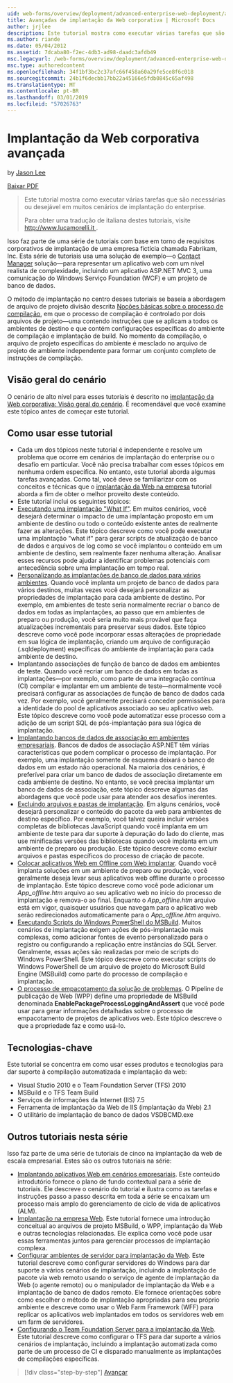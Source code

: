 ```yaml
---
uid: web-forms/overview/deployment/advanced-enterprise-web-deployment/advanced-enterprise-web-deployment
title: Avançadas de implantação da Web corporativa | Microsoft Docs
author: jrjlee
description: Este tutorial mostra como executar várias tarefas que são necessárias ou desejável em muitos cenários de implantação do enterprise. Para um translati italiano...
ms.author: riande
ms.date: 05/04/2012
ms.assetid: 7dcaba80-f2ec-4db3-ad98-daadc3afdb49
msc.legacyurl: /web-forms/overview/deployment/advanced-enterprise-web-deployment/advanced-enterprise-web-deployment
msc.type: authoredcontent
ms.openlocfilehash: 34f1bf3bc2c37afc66f458a60a29fe5ce8f6c018
ms.sourcegitcommit: 24b1f6decbb17bb22a45166e5fdb0845c65af498
ms.translationtype: MT
ms.contentlocale: pt-BR
ms.lasthandoff: 03/01/2019
ms.locfileid: "57026763"
---
```

<a name="advanced-enterprise-web-deployment"></a>Implantação da Web corporativa avançada
====================
by [Jason Lee](https://github.com/jrjlee)

[Baixar PDF](https://msdnshared.blob.core.windows.net/media/MSDNBlogsFS/prod.evol.blogs.msdn.com/CommunityServer.Blogs.Components.WeblogFiles/00/00/00/63/56/8130.DeployingWebAppsInEnterpriseScenarios.pdf)

> Este tutorial mostra como executar várias tarefas que são necessárias ou desejável em muitos cenários de implantação do enterprise.
> 
> Para obter uma tradução de italiana destes tutoriais, visite [ http://www.lucamorelli.it ](http://www.lucamorelli.it).


Isso faz parte de uma série de tutoriais com base em torno de requisitos corporativos de implantação de uma empresa fictícia chamada Fabrikam, Inc. Esta série de tutoriais usa uma solução de exemplo&#x2014;o [Contact Manager](../web-deployment-in-the-enterprise/the-contact-manager-solution.md) solução&#x2014;para representar um aplicativo web com um nível realista de complexidade, incluindo um aplicativo ASP.NET MVC 3, uma comunicação do Windows Serviço Foundation (WCF) e um projeto de banco de dados.

O método de implantação no centro desses tutoriais se baseia a abordagem de arquivo de projeto divisão descrita [Noções básicas sobre o processo de compilação](../web-deployment-in-the-enterprise/understanding-the-build-process.md), em que o processo de compilação é controlado por dois arquivos de projeto&#x2014;uma contendo instruções que se aplicam a todos os ambientes de destino e que contém configurações específicas do ambiente de compilação e implantação de build. No momento da compilação, o arquivo de projeto específicas do ambiente é mesclado no arquivo de projeto de ambiente independente para formar um conjunto completo de instruções de compilação.

## <a name="scenario-overview"></a>Visão geral do cenário

O cenário de alto nível para esses tutoriais é descrito no [implantação da Web corporativa: Visão geral do cenário](../deploying-web-applications-in-enterprise-scenarios/enterprise-web-deployment-scenario-overview.md). É recomendável que você examine este tópico antes de começar este tutorial.

## <a name="how-to-use-this-tutorial"></a>Como usar esse tutorial

- Cada um dos tópicos neste tutorial é independente e resolve um problema que ocorre em cenários de implantação do enterprise ou o desafio em particular. Você não precisa trabalhar com esses tópicos em nenhuma ordem específica. No entanto, este tutorial aborda algumas tarefas avançadas. Como tal, você deve se familiarizar com os conceitos e técnicas que o [implantação da Web na empresa](../web-deployment-in-the-enterprise/web-deployment-in-the-enterprise.md) tutorial aborda a fim de obter o melhor proveito deste conteúdo.
- Este tutorial inclui os seguintes tópicos:
- [Executando uma implantação "What If"](performing-a-what-if-deployment.md). Em muitos cenários, você desejará determinar o impacto de uma implantação proposto em um ambiente de destino ou todo o conteúdo existente antes de realmente fazer as alterações. Este tópico descreve como você pode executar uma implantação "what if" para gerar scripts de atualização de banco de dados e arquivos de log como se você implantou o conteúdo em um ambiente de destino, sem realmente fazer nenhuma alteração. Analisar esses recursos pode ajudar a identificar problemas potenciais com antecedência sobre uma implantação em tempo real.
- [Personalizando as implantações de banco de dados para vários ambientes](customizing-database-deployments-for-multiple-environments.md). Quando você implanta um projeto de banco de dados para vários destinos, muitas vezes você desejará personalizar as propriedades de implantação para cada ambiente de destino. Por exemplo, em ambientes de teste seria normalmente recriar o banco de dados em todas as implantações, ao passo que em ambientes de preparo ou produção, você seria muito mais provável que faça atualizações incrementais para preservar seus dados. Este tópico descreve como você pode incorporar essas alterações de propriedade em sua lógica de implantação, criando um arquivo de configuração (.sqldeployment) específicas do ambiente de implantação para cada ambiente de destino.
- Implantando associações de função de banco de dados em ambientes de teste. Quando você recriar um banco de dados em todas as implantações&#x2014;por exemplo, como parte de uma integração contínua (CI) compilar e implantar em um ambiente de teste&#x2014;normalmente você precisará configurar as associações de função de banco de dados cada vez. Por exemplo, você geralmente precisará conceder permissões para a identidade do pool de aplicativos associado ao seu aplicativo web. Este tópico descreve como você pode automatizar esse processo com a adição de um script SQL de pós-implantação para sua lógica de implantação.
- [Implantando bancos de dados de associação em ambientes empresariais](deploying-membership-databases-to-enterprise-environments.md). Bancos de dados de associação ASP.NET têm várias características que podem complicar o processo de implantação. Por exemplo, uma implantação somente de esquema deixará o banco de dados em um estado não operacional. Na maioria dos cenários, é preferível para criar um banco de dados de associação diretamente em cada ambiente de destino. No entanto, se você precisa implantar um banco de dados de associação, este tópico descreve algumas das abordagens que você pode usar para atender aos desafios inerentes.
- [Excluindo arquivos e pastas de implantação](excluding-files-and-folders-from-deployment.md). Em alguns cenários, você desejará personalizar o conteúdo do pacote da web para ambientes de destino específico. Por exemplo, você talvez queira incluir versões completas de bibliotecas JavaScript quando você implanta em um ambiente de teste para dar suporte à depuração do lado do cliente, mas use minificadas versões das bibliotecas quando você implanta em um ambiente de preparo ou produção. Este tópico descreve como excluir arquivos e pastas específicos do processo de criação de pacote.
- [Colocar aplicativos Web em Offline com Web implantar](taking-web-applications-offline-with-web-deploy.md). Quando você implanta soluções em um ambiente de preparo ou produção, você geralmente deseja levar seus aplicativos web offline durante o processo de implantação. Este tópico descreve como você pode adicionar um *App\_offline.htm* arquivo ao seu aplicativo web no início do processo de implantação e remova-o ao final. Enquanto o *App\_offline.htm* arquivo está em vigor, quaisquer usuários que navegam para o aplicativo web serão redirecionados automaticamente para o *App\_offline.htm* arquivo.
- [Executando Scripts do Windows PowerShell do MSBuild](running-windows-powershell-scripts-from-msbuild-project-files.md). Muitos cenários de implantação exigem ações de pós-implantação mais complexas, como adicionar fontes de evento personalizado para o registro ou configurando a replicação entre instâncias do SQL Server. Geralmente, essas ações são realizadas por meio de scripts do Windows PowerShell. Este tópico descreve como executar scripts do Windows PowerShell de um arquivo de projeto do Microsoft Build Engine (MSBuild) como parte do processo de compilação e implantação.
- [O processo de empacotamento da solução de problemas](troubleshooting-the-packaging-process.md). O Pipeline de publicação de Web (WPP) define uma propriedade de MSBuild denominada **EnablePackageProcessLoggingAndAssert** que você pode usar para gerar informações detalhadas sobre o processo de empacotamento de projetos de aplicativos web. Este tópico descreve o que a propriedade faz e como usá-lo.

## <a name="key-technologies"></a>Tecnologias-chave

Este tutorial se concentra em como usar esses produtos e tecnologias para dar suporte à compilação automatizada e implantação da web:

- Visual Studio 2010 e o Team Foundation Server (TFS) 2010
- MSBuild e o TFS Team Build
- Serviços de informações da Internet (IIS) 7.5
- Ferramenta de implantação da Web de IIS (implantação da Web) 2.1
- O utilitário de implantação de banco de dados VSDBCMD.exe

## <a name="other-tutorials-in-this-series"></a>Outros tutoriais nesta série

Isso faz parte de uma série de tutoriais de cinco na implantação da web de escala empresarial. Estes são os outros tutoriais na série:

- [Implantando aplicativos Web em cenários empresariais](../deploying-web-applications-in-enterprise-scenarios/deploying-web-applications-in-enterprise-scenarios.md). Este conteúdo introdutório fornece o plano de fundo contextual para a série de tutoriais. Ele descreve o cenário do tutorial e ilustra como as tarefas e instruções passo a passo descrita em toda a série se encaixam um processo mais amplo do gerenciamento de ciclo de vida de aplicativos (ALM).
- [Implantação na empresa Web](../web-deployment-in-the-enterprise/web-deployment-in-the-enterprise.md). Este tutorial fornece uma introdução conceitual ao arquivos de projeto MSBuild, o WPP, implantação da Web e outras tecnologias relacionadas. Ele explica como você pode usar essas ferramentas juntos para gerenciar processos de implantação complexa.
- [Configurar ambientes de servidor para implantação da Web](../configuring-server-environments-for-web-deployment/configuring-server-environments-for-web-deployment.md). Este tutorial descreve como configurar servidores do Windows para dar suporte a vários cenários de implantação, incluindo a implantação de pacote via web remoto usando o serviço de agente de implantação da Web (o agente remoto) ou o manipulador de implantação da Web e a implantação de banco de dados remoto. Ele fornece orientações sobre como escolher o método de implantação apropriadas para seu próprio ambiente e descreve como usar o Web Farm Framework (WFF) para replicar os aplicativos web implantados em todos os servidores web em um farm de servidores.
- [Configurando o Team Foundation Server para a implantação da Web](../configuring-team-foundation-server-for-web-deployment/configuring-team-foundation-server-for-web-deployment.md). Este tutorial descreve como configurar o TFS para dar suporte a vários cenários de implantação, incluindo a implantação automatizada como parte de um processo de CI e disparado manualmente as implantações de compilações específicas.

> [!div class="step-by-step"]
> [Avançar](performing-a-what-if-deployment.md)
